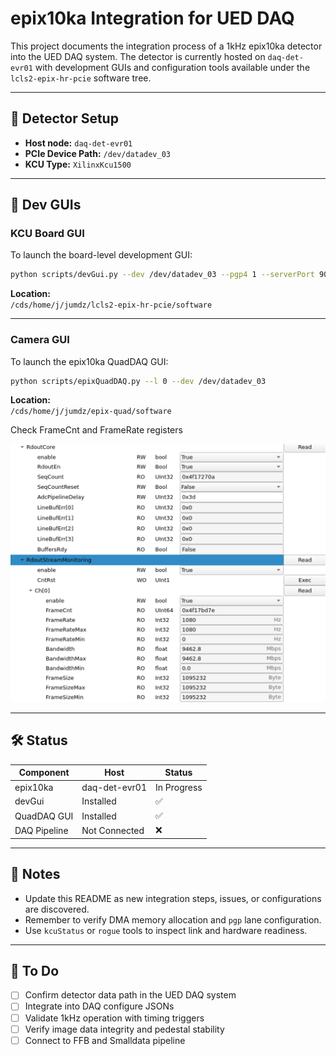 # epix10ka Integration for UED DAQ

This project documents the integration process of a 1kHz epix10ka detector into the UED DAQ system. The detector is currently hosted on `daq-det-evr01` with development GUIs and configuration tools available under the `lcls2-epix-hr-pcie` software tree.

---

## 📍 Detector Setup

- **Host node:** `daq-det-evr01`
- **PCIe Device Path:** `/dev/datadev_03`
- **KCU Type:** `XilinxKcu1500`

---

## 🚀 Dev GUIs

### KCU Board GUI

To launch the board-level development GUI:

```bash
python scripts/devGui.py --dev /dev/datadev_03 --pgp4 1 --serverPort 9004 --pcieBoardType XilinxKcu1500
```

**Location:**  
`/cds/home/j/jumdz/lcls2-epix-hr-pcie/software`

---

### Camera GUI

To launch the epix10ka QuadDAQ GUI:

```bash
python scripts/epixQuadDAQ.py --l 0 --dev /dev/datadev_03
```

**Location:**  
`/cds/home/j/jumdz/epix-quad/software`

Check FrameCnt and FrameRate registers  

![epix10ka frame count](/psdaq/instructions/epix10ka/ePix10ka_FrameCnt.png)

---

## 🛠 Status

| Component     | Host           | Status     |
|---------------|----------------|------------|
| epix10ka      | daq-det-evr01  | In Progress |
| devGui        | Installed      | ✅          |
| QuadDAQ GUI   | Installed      | ✅          |
| DAQ Pipeline  | Not Connected  | ❌          |

---

## 📝 Notes

- Update this README as new integration steps, issues, or configurations are discovered.
- Remember to verify DMA memory allocation and `pgp` lane configuration.
- Use `kcuStatus` or `rogue` tools to inspect link and hardware readiness.

---

## 📎 To Do

- [ ] Confirm detector data path in the UED DAQ system
- [ ] Integrate into DAQ configure JSONs
- [ ] Validate 1kHz operation with timing triggers
- [ ] Verify image data integrity and pedestal stability
- [ ] Connect to FFB and Smalldata pipeline
